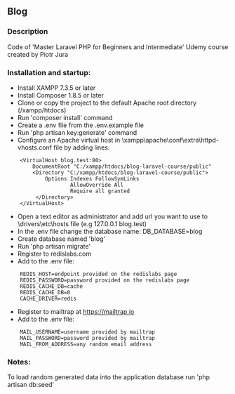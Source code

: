 ## Blog

### Description

Code of 'Master Laravel PHP for Beginners and Intermediate' Udemy course created by Piotr Jura

### Installation and startup:

- Install XAMPP 7.3.5 or later
- Install Composer 1.8.5 or later
- Clone or copy the project to the default Apache root directory (/xampp/htdocs)
- Run 'composer install' command
- Create a .env file from the .env.example file 
- Run 'php artisan key:generate' command
- Configure an Apache virtual host in \xampp\apache\conf\extra\httpd-vhosts.conf file by adding lines:
``` 
    <VirtualHost blog.test:80>
        DocumentRoot "C:/xampp/htdocs/blog-laravel-course/public"
        <Directory "C:/xampp/htdocs/blog-laravel-course/public">
            Options Indexes FollowSymLinks
                    AllowOverride All
                    Require all granted
         </Directory>
    </VirtualHost>
``` 
- Open a text editor as administrator and add url you want to use to \drivers\etc\hosts file (e.g 127.0.0.1 blog.test)
- In the .env file change the database name: DB_DATABASE=blog 
- Create database named 'blog'
- Run 'php artisan migrate'
- Register to redislabs.com
- Add to the .env file: 
``` 
    REDIS_HOST=endpoint provided on the redislabs page      		
    REDIS_PASSWORD=password provided on the redislabs page  				
    REDIS_CACHE_DB=cache    
    REDIS_CACHE_DB=0   
    CACHE_DRIVER=redis 
```
- Register to mailtrap at https://mailtrap.io
- Add to the .env file:  
```
    MAIL_USERNAME=username provided by mailtrap   
    MAIL_PASSWORD=password provided by mailtrap   
    MAIL_FROM_ADDRESS=any random email address  
```

### Notes: 

To load random generated data into the application database run 'php artisan db:seed'


